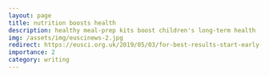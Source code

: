 ```yaml
---
layout: page
title: nutrition boosts health
description: healthy meal-prep kits boost children's long-term health
img: /assets/img/euscinews-2.jpg
redirect: https://eusci.org.uk/2019/05/03/for-best-results-start-early-healthy-meal-prep-kits-boost-childrens-long-term-health/
importance: 2
category: writing
---
```

